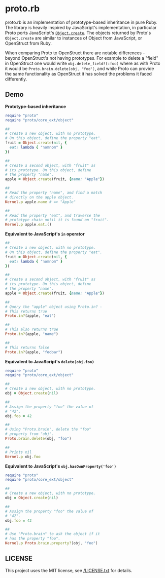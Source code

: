 # proto.rb

proto.rb is an implementation of prototype-based inheritance in pure
Ruby. The library is heavily inspired by JavaScript's implementation, 
in particular Proto ports JavaScript's [`Object.create`](https://developer.mozilla.org/en-US/docs/Web/JavaScript/Reference/Global_Objects/Object/create).
The objects returned by Proto's `Object.create` are similar to instances 
of Object from JavaScript, or OpenStruct from Ruby. 

When comparing Proto to OpenStruct there are notable differences - 
beyond OpenStruct's not having prototypes. For example to delete a "field" in OpenStruct 
one would write `obj.delete_field!(:foo)` where as with Proto it would be 
`Proto.brain.delete(obj, "foo")`, and while Proto can provide the same 
functionality as OpenStruct it has solved the problems it faced differently.

## Demo

**Prototype-based inheritance** 

```ruby
require "proto"
require "proto/core_ext/object"

##
# Create a new object, with no prototype.
# On this object, define the property "eat".
fruit = Object.create(nil, {
  eat: lambda { "nomnom" }
})

##
# Create a second object, with "fruit" as
# its prototype. On this object, define
# the property "name".
apple = Object.create(fruit, {name: "Apple"})

##
# Read the property "name", and find a match
# directly on the apple object.
Kernel.p apple.name # => "Apple"

##
# Read the property "eat", and traverse the
# prototype chain until it is found on "fruit".
Kernel.p apple.eat.()
``` 

**Equivalent to JavaScript's `in` operator**

```ruby
##
# Create a new object, with no prototype.
# On this object, define the property "eat".
fruit = Object.create(nil, {
  eat: lambda { "nomnom" }
})

##
# Create a second object, with "fruit" as
# its prototype. On this object, define
# the property "name".
apple = Object.create(fruit, {name: "Apple"})

##
# Query the "apple" object using Proto.in? - 
# This returns true
Proto.in?(apple, "eat")

##
# This also returns true 
Proto.in?(apple, "name")

##
# This returns false
Proto.in?(apple, "foobar")
```

**Equivalent to JavaScript's `delete(obj.foo)`**

```ruby 
require "proto"
require "proto/core_ext/object"

##
# Create a new object, with no prototype.
obj = Object.create(nil)

##
# Assign the property "foo" the value of
# "42".
obj.foo = 42

##
# Using "Proto.brain", delete the "foo"
# property from "obj".
Proto.brain.delete(obj, "foo")

##
# Prints nil
Kernel.p obj.foo

```

**Equivalent to JavaScript's `obj.hasOwnProperty('foo')`**

```ruby
require "proto"
require "proto/core_ext/object"

##
# Create a new object, with no prototype.
obj = Object.create(nil)

##
# Assign the property "foo" the value of
# "42".
obj.foo = 42

##
# Use "Proto.brain" to ask the object if it
# has the property "foo".
Kernel.p Proto.brain.property?(obj, "foo")
```

## LICENSE

This project uses the MIT license, see [/LICENSE.txt](/LICENSE.txt) for details.
